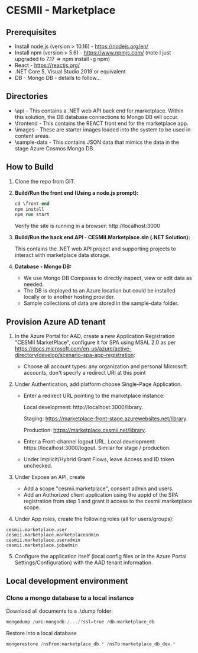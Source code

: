 # CESMII - Marketplace

## Prerequisites

- Install node.js (version > 10.16) - https://nodejs.org/en/
- Install npm (version > 5.6) - https://www.npmjs.com/ (note I just upgraded to 7.17 =>  npm install -g npm)
- React - https://reactjs.org/
- .NET Core 5, Visual Studio 2019 or equivalent
- DB - Mongo DB - details to follow...

## Directories

- \api - This contains a .NET web API back end for marketplace. Within this solution, the DB database connections to Mongo DB will occur. 
- \frontend - This contains the REACT front end for the marketplace app.
- \images - These are starter images loaded into the system to be used in content areas.
- \sample-data - This contains JSON data that mimics the data in the stage Azure Cosmos Mongo DB.

## How to Build

1. Clone the repo from GIT.

2. **Build/Run the front end (Using a node.js prompt):**

    ```ps
    cd \front-end
    npm install
    npm run start
    ```

    Verify the site is running in a browser: http://localhost:3000

3. **Build/Run the back end API - CESMII.Marketplace.sln (.NET Solution):**

    This contains the .NET web API project and supporting projects to interact with marketplace data storage.

4. **Database - Mongo DB:**
    - We use Mongo DB Compasss to directly inspect, view or edit data as needed.
    - The DB is deployed to an Azure location but could be installed locally or to another hosting provider. 
    - Sample collections of data are stored in the sample-data folder.

## Provision Azure AD tenant

1. In the Azure Portal for AAD, create a new Application Registration "CESMII MarketPlace", configure it for SPA using MSAL 2.0 as per https://docs.microsoft.com/en-us/azure/active-directory/develop/scenario-spa-app-registration:
   - Choose all account types: any organization and personal Microsoft accounts, don't specify a redirect URI at this point
2. Under Authentication, add platform choose Single-Page Application.

   - Enter a redirect URL pointing to the marketplace instance:

     Local development: http://localhost:3000/library.

     Staging: https://marketplace-front-stage.azurewebsites.net/library.

     Production: https://marketplace.cesmii.net/library.

   - Enter a Front-channel logout URL. Local development: https://localhost:3000/logout. Similar for stage / production.
   - Under Implicit/Hybrid Grant Flows, leave Access and ID token unchecked.

3. Under Expose an API, create

    - Add a scope "cesmii.marketplace", consent admin and users.
    - Add an Authorized client application using the appid of the SPA registration from step 1 and grant it access to the cesmii.marketplace scope.

4. Under App roles, create the following roles (all for users/groups):

```
cesmii.marketplace.user
cesmii.marketplace.marketplaceadmin
cesmii.marketplace.useradmin
cesmii.marketplace.jobadmin
```

5. Configure the application itself (local config files or in the Azure Portal Settings/Configuration) with the AAD tenant information.

## Local development environment

### Clone a mongo database to a local instance

Download all documents to a .\dump folder:

```ps1
mongodump /uri:mongodb:/.../?ssl=true /db:marketplace_db
```

Restore into a local database

```ps1
mongorestore /nsFrom:marketplace_db.* /nsTo:marketplace_db_dev.*
```